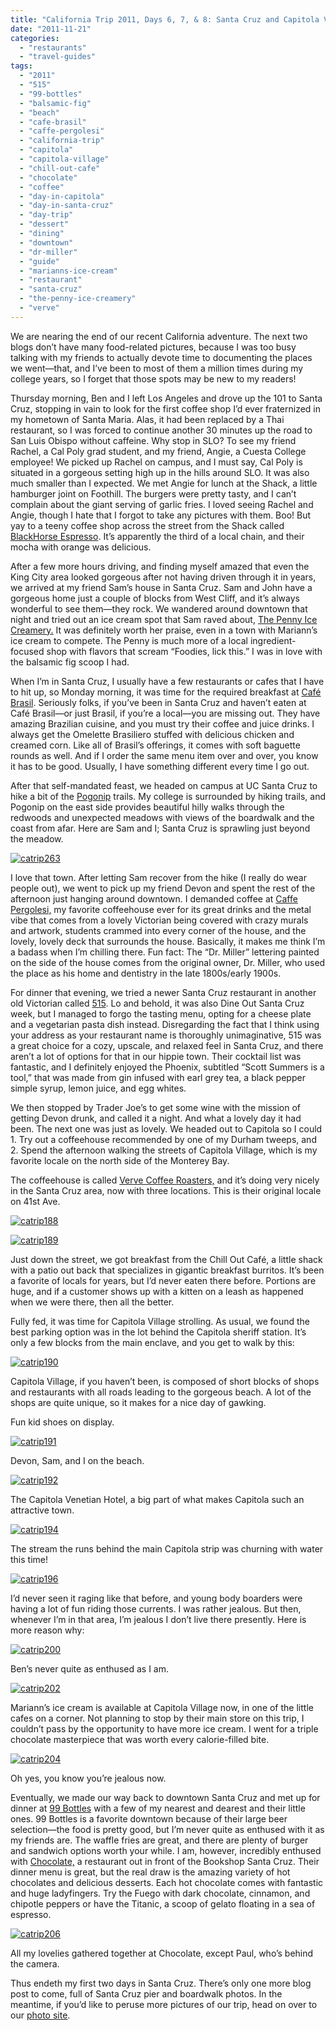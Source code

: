 ```yaml
---
title: "California Trip 2011, Days 6, 7, & 8: Santa Cruz and Capitola Village Feasting, Hiking, and Beaches"
date: "2011-11-21"
categories:
  - "restaurants"
  - "travel-guides"
tags:
  - "2011"
  - "515"
  - "99-bottles"
  - "balsamic-fig"
  - "beach"
  - "cafe-brasil"
  - "caffe-pergolesi"
  - "california-trip"
  - "capitola"
  - "capitola-village"
  - "chill-out-cafe"
  - "chocolate"
  - "coffee"
  - "day-in-capitola"
  - "day-in-santa-cruz"
  - "day-trip"
  - "dessert"
  - "dining"
  - "downtown"
  - "dr-miller"
  - "guide"
  - "marianns-ice-cream"
  - "restaurant"
  - "santa-cruz"
  - "the-penny-ice-creamery"
  - "verve"
---
```


We are nearing the end of our recent California adventure. The next two blogs don’t have many food-related pictures, because I was too busy talking with my friends to actually devote time to documenting the places we went—that, and I’ve been to most of them a million times during my college years, so I forget that those spots may be new to my readers!

Thursday morning, Ben and I left Los Angeles and drove up the 101 to Santa Cruz, stopping in vain to look for the first coffee shop I’d ever fraternized in my hometown of Santa Maria. Alas, it had been replaced by a Thai restaurant, so I was forced to continue another 30 minutes up the road to San Luis Obispo without caffeine. Why stop in SLO? To see my friend Rachel, a Cal Poly grad student, and my friend, Angie, a Cuesta College employee! We picked up Rachel on campus, and I must say, Cal Poly is situated in a gorgeous setting high up in the hills around SLO. It was also much smaller than I expected. We met Angie for lunch at the Shack, a little hamburger joint on Foothill. The burgers were pretty tasty, and I can’t complain about the giant serving of garlic fries. I loved seeing Rachel and Angie, though I hate that I forgot to take any pictures with them. Boo! But yay to a teeny coffee shop across the street from the Shack called [BlackHorse Espresso](http://blackhorsecoffee.com/home). It’s apparently the third of a local chain, and their mocha with orange was delicious.

After a few more hours driving, and finding myself amazed that even the King City area looked gorgeous after not having driven through it in years, we arrived at my friend Sam’s house in Santa Cruz. Sam and John have a gorgeous home just a couple of blocks from West Cliff, and it’s always wonderful to see them—they rock. We wandered around downtown that night and tried out an ice cream spot that Sam raved about, [The Penny Ice Creamery.](http://thepennyicecreamery.com/) It was definitely worth her praise, even in a town with Mariann’s ice cream to compete. The Penny is much more of a local ingredient-focused shop with flavors that scream “Foodies, lick this.” I was in love with the balsamic fig scoop I had.

When I’m in Santa Cruz, I usually have a few restaurants or cafes that I have to hit up, so Monday morning, it was time for the required breakfast at [Café Brasil](http://www.cafebrasil.us/). Seriously folks, if you’ve been in Santa Cruz and haven’t eaten at Café Brasil—or just Brasil, if you’re a local—you are missing out. They have amazing Brazilian cuisine, and you must try their coffee and juice drinks. I always get the Omelette Brasiliero stuffed with delicious chicken and creamed corn. Like all of Brasil’s offerings, it comes with soft baguette rounds as well. And if I order the same menu item over and over, you know it has to be good. Usually, I have something different every time I go out.

After that self-mandated feast, we headed on campus at UC Santa Cruz to hike a bit of the [Pogonip](http://www.cityofsantacruz.com/index.aspx?page=605) trails. My college is surrounded by hiking trails, and Pogonip on the east side provides beautiful hilly walks through the redwoods and unexpected meadows with views of the boardwalk and the coast from afar. Here are Sam and I; Santa Cruz is sprawling just beyond the meadow.

[![](http://s3.amazonaws.com/thegourmez-wpmedia/2011/11/catrip263.jpg "catrip263")](http://s3.amazonaws.com/thegourmez-wpmedia/2011/11/catrip263.jpg)

I love that town. After letting Sam recover from the hike (I really do wear people out), we went to pick up my friend Devon and spent the rest of the afternoon just hanging around downtown. I demanded coffee at [Caffe Pergolesi,](http://www.theperg.com/) my favorite coffeehouse ever for its great drinks and the metal vibe that comes from a lovely Victorian being covered with crazy murals and artwork, students crammed into every corner of the house, and the lovely, lovely deck that surrounds the house. Basically, it makes me think I’m a badass when I’m chilling there. Fun fact: The “Dr. Miller” lettering painted on the side of the house comes from the original owner, Dr. Miller, who used the place as his home and dentistry in the late 1800s/early 1900s.

For dinner that evening, we tried a newer Santa Cruz restaurant in another old Victorian called [515](http://515santacruz.com/). Lo and behold, it was also Dine Out Santa Cruz week, but I managed to forgo the tasting menu, opting for a cheese plate and a vegetarian pasta dish instead. Disregarding the fact that I think using your address as your restaurant name is thoroughly unimaginative, 515 was a great choice for a cozy, upscale, and relaxed feel in Santa Cruz, and there aren’t a lot of options for that in our hippie town. Their cocktail list was fantastic, and I definitely enjoyed the Phoenix, subtitled “Scott Summers is a tool,” that was made from gin infused with earl grey tea, a black pepper simple syrup, lemon juice, and egg whites.

We then stopped by Trader Joe’s to get some wine with the mission of getting Devon drunk, and called it a night. And what a lovely day it had been. The next one was just as lovely. We headed out to Capitola so I could 1. Try out a coffeehouse recommended by one of my Durham tweeps, and 2. Spend the afternoon walking the streets of Capitola Village, which is my favorite locale on the north side of the Monterey Bay.

The coffeehouse is called [Verve Coffee Roasters,](http://www.vervecoffeeroasters.com/) and it’s doing very nicely in the Santa Cruz area, now with three locations. This is their original locale on 41st Ave.

[![](http://s3.amazonaws.com/thegourmez-wpmedia/2011/11/catrip188.jpg "catrip188")](http://s3.amazonaws.com/thegourmez-wpmedia/2011/11/catrip188.jpg)

[![](http://s3.amazonaws.com/thegourmez-wpmedia/2011/11/catrip189.jpg "catrip189")](http://s3.amazonaws.com/thegourmez-wpmedia/2011/11/catrip189.jpg)

Just down the street, we got breakfast from the Chill Out Café, a little shack with a patio out back that specializes in gigantic breakfast burritos. It’s been a favorite of locals for years, but I’d never eaten there before. Portions are huge, and if a customer shows up with a kitten on a leash as happened when we were there, then all the better.

Fully fed, it was time for Capitola Village strolling. As usual, we found the best parking option was in the lot behind the Capitola sheriff station. It’s only a few blocks from the main enclave, and you get to walk by this:

[![](http://s3.amazonaws.com/thegourmez-wpmedia/2011/11/catrip190.jpg "catrip190")](http://s3.amazonaws.com/thegourmez-wpmedia/2011/11/catrip190.jpg)

Capitola Village, if you haven’t been, is composed of short blocks of shops and restaurants with all roads leading to the gorgeous beach. A lot of the shops are quite unique, so it makes for a nice day of gawking.

Fun kid shoes on display.

[![](http://s3.amazonaws.com/thegourmez-wpmedia/2011/11/catrip191.jpg "catrip191")](http://s3.amazonaws.com/thegourmez-wpmedia/2011/11/catrip191.jpg)

Devon, Sam, and I on the beach.

[![](http://s3.amazonaws.com/thegourmez-wpmedia/2011/11/catrip192.jpg "catrip192")](http://s3.amazonaws.com/thegourmez-wpmedia/2011/11/catrip192.jpg)

The Capitola Venetian Hotel, a big part of what makes Capitola such an attractive town.

[![](http://s3.amazonaws.com/thegourmez-wpmedia/2011/11/catrip194.jpg "catrip194")](http://s3.amazonaws.com/thegourmez-wpmedia/2011/11/catrip194.jpg)

The stream the runs behind the main Capitola strip was churning with water this time!

[![](http://s3.amazonaws.com/thegourmez-wpmedia/2011/11/catrip196.jpg "catrip196")](http://s3.amazonaws.com/thegourmez-wpmedia/2011/11/catrip196.jpg)

I’d never seen it raging like that before, and young body boarders were having a lot of fun riding those currents. I was rather jealous. But then, whenever I’m in that area, I’m jealous I don’t live there presently. Here is more reason why:

[![](http://s3.amazonaws.com/thegourmez-wpmedia/2011/11/catrip200.jpg "catrip200")](http://s3.amazonaws.com/thegourmez-wpmedia/2011/11/catrip200.jpg)

Ben’s never quite as enthused as I am.

[![](http://s3.amazonaws.com/thegourmez-wpmedia/2011/11/catrip202.jpg "catrip202")](http://s3.amazonaws.com/thegourmez-wpmedia/2011/11/catrip202.jpg)

Mariann’s ice cream is available at Capitola Village now, in one of the little cafes on a corner. Not planning to stop by their main store on this trip, I couldn’t pass by the opportunity to have more ice cream. I went for a triple chocolate masterpiece that was worth every calorie-filled bite.

[![](http://s3.amazonaws.com/thegourmez-wpmedia/2011/11/catrip204.jpg "catrip204")](http://s3.amazonaws.com/thegourmez-wpmedia/2011/11/catrip204.jpg)

Oh yes, you know you’re jealous now.

Eventually, we made our way back to downtown Santa Cruz and met up for dinner at [99 Bottles](http://www.99bottles.com/) with a few of my nearest and dearest and their little ones. 99 Bottles is a favorite downtown because of their large beer selection—the food is pretty good, but I’m never quite as enthused with it as my friends are. The waffle fries are great, and there are plenty of burger and sandwich options worth your while. I am, however, incredibly enthused with [Chocolate,](http://www.chocolatesantacruz.com/) a restaurant out in front of the Bookshop Santa Cruz. Their dinner menu is great, but the real draw is the amazing variety of hot chocolates and delicious desserts. Each hot chocolate comes with fantastic and huge ladyfingers. Try the Fuego with dark chocolate, cinnamon, and chipotle peppers or have the Titanic, a scoop of gelato floating in a sea of espresso.

[![](http://s3.amazonaws.com/thegourmez-wpmedia/2011/11/catrip206.jpg "catrip206")](http://s3.amazonaws.com/thegourmez-wpmedia/2011/11/catrip206.jpg)

All my lovelies gathered together at Chocolate, except Paul, who’s behind the camera.

Thus endeth my first two days in Santa Cruz. There’s only one more blog post to come, full of Santa Cruz pier and boardwalk photos. In the meantime, if you’d like to peruse more pictures of our trip, head on over to our [photo site](http://www.blastanova.com/photoalbum/index.html?path=Adventures/CA%20Trip%202011).
